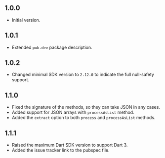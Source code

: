 ## 1.0.0

- Initial version.

## 1.0.1

- Extended `pub.dev` package description.

## 1.0.2

- Changed minimal SDK version to `2.12.0` to indicate the full null-safety support.

## 1.1.0

- Fixed the signature of the methods, so they can take JSON in any cases.
- Added support for JSON arrays with `processAsList` method.
- Added the `extract` option to both `process` and `processAsList` methods.

## 1.1.1

- Raised the maximum Dart SDK version to support Dart 3.
- Added the issue tracker link to the pubspec file.